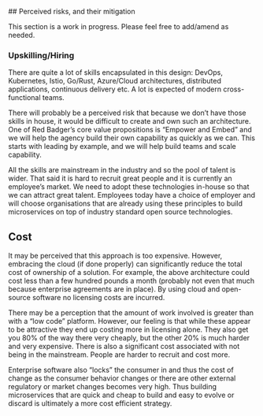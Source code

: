 ## Perceived risks, and their mitigation

This section is a work in progress. Please feel free to add/amend as needed.

### Upskilling/Hiring

There are quite a lot of skills encapsulated in this design: DevOps, Kubernetes, Istio, Go/Rust, Azure/Cloud architectures, distributed applications, continuous delivery etc. A lot is expected of modern cross-functional teams.

There will probably be a perceived risk that because we don’t have those skills in house, it would be difficult to create and own such an architecture. One of Red Badger’s core value propositions is “Empower and Embed” and we will help the agency build their own capability as quickly as we can. This starts with leading by example, and we will help build teams and scale capability.

All the skills are mainstream in the industry and so the pool of talent is wider. That said it is hard to recruit great people and it is currently an employee’s market. We need to adopt these technologies in-house so that we can attract great talent. Employees today have a choice of employer and will choose organisations that are already using these principles to build microservices on top of industry standard open source technologies.

## Cost

It may be perceived that this approach is too expensive. However, embracing the cloud (if done properly) can significantly reduce the total cost of ownership of a solution. For example, the above architecture could cost less than a few hundred pounds a month (probably not even that much because enterprise agreements are in place). By using cloud and open-source software no licensing costs are incurred.

There may be a perception that the amount of work involved is greater than with a “low code” platform. However, our feeling is that while these appear to be attractive they end up costing more in licensing alone. They also get you 80% of the way there very cheaply, but the other 20% is much harder and very expensive. There is also a significant cost associated with not being in the mainstream. People are harder to recruit and cost more.

Enterprise software also “locks” the consumer in and thus the cost of change as the consumer behavior changes or there are other external regulatory or market changes becomes very high. Thus building microservices that are quick and cheap to build and easy to evolve or discard is ultimately a more cost efficient strategy.
